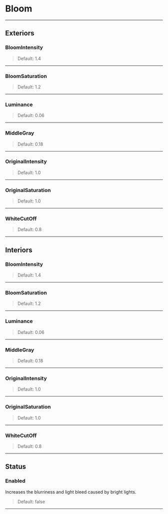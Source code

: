 # Bloom

---

## Exteriors

### BloomIntensity

>Default: 1.4

---

### BloomSaturation

>Default: 1.2

---

### Luminance

>Default: 0.06

---

### MiddleGray

>Default: 0.18

---

### OriginalIntensity

>Default: 1.0

---

### OriginalSaturation

>Default: 1.0

---

### WhiteCutOff

>Default: 0.8

---

## Interiors

### BloomIntensity

>Default: 1.4

---

### BloomSaturation

>Default: 1.2

---

### Luminance

>Default: 0.06

---

### MiddleGray

>Default: 0.18

---

### OriginalIntensity

>Default: 1.0

---

### OriginalSaturation

>Default: 1.0

---

### WhiteCutOff

>Default: 0.8

---

## Status

### Enabled

 Increases the blurriness and light bleed caused by bright lights.

>Default: false

---
